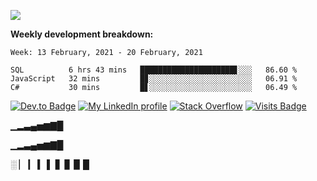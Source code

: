

![](https://github-readme-stats.spencer741.vercel.app/api?username=spencer741&count_private=true&show_icons=true&theme=light&title_color=0077b5&icon_color=0077b5)

<!--something's broken with ghreadmestats ![](https://github-readme-stats.spencer741.vercel.app/api/wakatime?username=@spencer741) -->
**Weekly development breakdown:**
<!--START_SECTION:waka-->
```text
Week: 13 February, 2021 - 20 February, 2021

SQL          6 hrs 43 mins   █████████████████████▋░░░   86.60 % 
JavaScript   32 mins         █▊░░░░░░░░░░░░░░░░░░░░░░░   06.91 % 
C#           30 mins         █▋░░░░░░░░░░░░░░░░░░░░░░░   06.49 % 
```
<!--END_SECTION:waka-->
[![Dev.to Badge](https://img.shields.io/badge/DEV.TO-%230A0A0A.svg?&style=for-the-badge&logo=dev-dot-to&logoColor=white)](https://dev.to/spencer741)
[![My LinkedIn profile](https://img.shields.io/badge/linkedin%20-%230077B5.svg?&style=for-the-badge&logo=linkedin&logoColor=white)](https://linkedin.com/in/spencer-arnold741)
[![Stack Overflow](https://img.shields.io/badge/Stack_Overflow-FE7A16?style=for-the-badge&logo=stack-overflow&logoColor=white)](https://stackoverflow.com/users/3358589/spencer741)
[![Visits Badge](https://shields-io-visitor-counter.herokuapp.com/badge?page=spencer741.spencer741&color=0077b5&style=for-the-badge&logo=GitHub&logoColor=FFFFFF)](https://github.com/spencer741)


&#9601;&#9602;&#9603;&#9604;&#9605;&#9606;&#9607;&#9608;

&#x2581;&#x2582;&#x2583;&#x2584;&#x2585;&#x2586;&#x2587;&#x2588;

&#9617; &#9615; &#9614; &#9613; &#9612; &#9611; &#9610; &#9609; &#9608;






